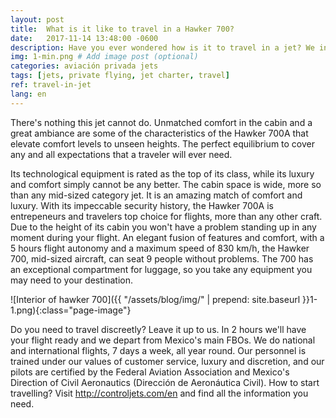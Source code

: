 ```yaml
---
layout: post
title:  What is it like to travel in a Hawker 700?
date:   2017-11-14 13:48:00 -0600
description: Have you ever wondered how is it to travel in a jet? We introduce you to the Hawker 700. # Add post description (optional)
img: 1-min.png # Add image post (optional)
categories: aviación privada jets
tags: [jets, private flying, jet charter, travel]
ref: travel-in-jet
lang: en
---
```


There's nothing this jet cannot do. Unmatched comfort in the cabin and a great ambiance are some of the characteristics of the Hawker 700A that elevate comfort levels to unseen heights. The perfect equilibrium to cover any and all expectations that a traveler will ever need.

Its technological equipment is rated as the top of its class, while its luxury and comfort simply cannot be any better. The cabin space is wide, more so than any mid-sized category jet. It is an amazing match of comfort and luxury. With its impeccable security history, the Hawker 700A is entrepeneurs and travelers top choice for flights, more than any other craft. Due to the height of its cabin you won't have a problem standing up in any moment during your flight. An elegant fusion of features and comfort, with a 5 hours flight autonomy and a maximum speed of 830 km/h, the Hawker 700, mid-sized aircraft, can seat 9 people without problems. The 700 has an exceptional compartment for luggage, so you take any equipment you may need to your destination.

![Interior of hawker 700]({{ "/assets/blog/img/" | prepend: site.baseurl }}1-1.png){:class="page-image"}

Do you need to travel discreetly? Leave it up to us. In 2 hours we'll have your flight ready and we depart from Mexico's main FBOs. We do national and international flights, 7 days a week, all year round. Our personnel is trained under our values of customer service, luxury and discretion, and our pilots are certified by the Federal Aviation Association and Mexico's Direction of Civil Aeronautics (Dirección de Aeronáutica Civil).
How to start travelling? Visit http://controljets.com/en and find all the information you need.
